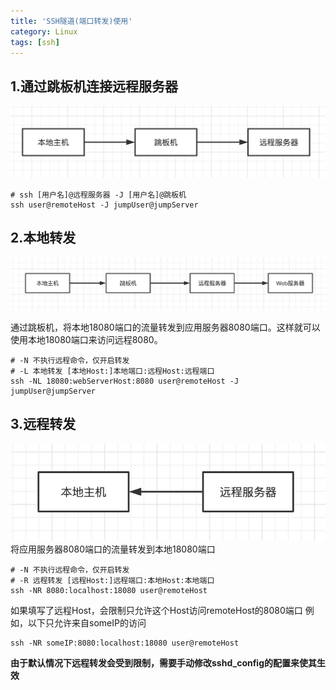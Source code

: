 ```yaml
---
title: 'SSH隧道(端口转发)使用'
category: Linux 
tags: [ssh]
---
```


## 1.通过跳板机连接远程服务器
![](/assets/posts/2021-12/SSH隧道(端口转发)使用_1.png)

```shell
# ssh [用户名]@远程服务器 -J [用户名]@跳板机
ssh user@remoteHost -J jumpUser@jumpServer
```

##  2.本地转发
![](/assets/posts/2021-12/SSH隧道(端口转发)使用_2.png)

通过跳板机，将本地18080端口的流量转发到应用服务器8080端口。这样就可以使用本地18080端口来访问远程8080。

```shell
# -N 不执行远程命令，仅开启转发
# -L 本地转发 [本地Host:]本地端口:远程Host:远程端口
ssh -NL 18080:webServerHost:8080 user@remoteHost -J jumpUser@jumpServer
```

##  3.远程转发
![](/assets/posts/2021-12/SSH隧道(端口转发)使用_3.png)
将应用服务器8080端口的流量转发到本地18080端口
```shell
# -N 不执行远程命令，仅开启转发
# -R 远程转发 [远程Host:]远程端口:本地Host:本地端口
ssh -NR 8080:localhost:18080 user@remoteHost
```
如果填写了远程Host，会限制只允许这个Host访问remoteHost的8080端口
例如，以下只允许来自someIP的访问
```shell
ssh -NR someIP:8080:localhost:18080 user@remoteHost
```
**由于默认情况下远程转发会受到限制，需要手动修改sshd_config的配置来使其生效**